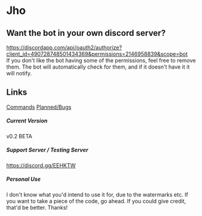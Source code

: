 # Jho
## Want the bot in your own discord server?
https://discordapp.com/api/oauth2/authorize?client_id=490728748501434369&permissions=2146958839&scope=bot <br />
If you don't like the bot having some of the permissions, feel free to remove them. The bot will automatically check for them,
and if it doesn't have it it will notify.

## Links
[Commands](commands.md)
[Planned/Bugs](plansandbugs.md)

##### Current Version
v0.2 BETA

##### Support Server / Testing Server
https://discord.gg/EEHKTW

##### Personal Use
I don't know what you'd intend to use it for, due to the watermarks etc. If you want to take a piece of the code, go ahead. If you could give credit, that'd be better. Thanks!
